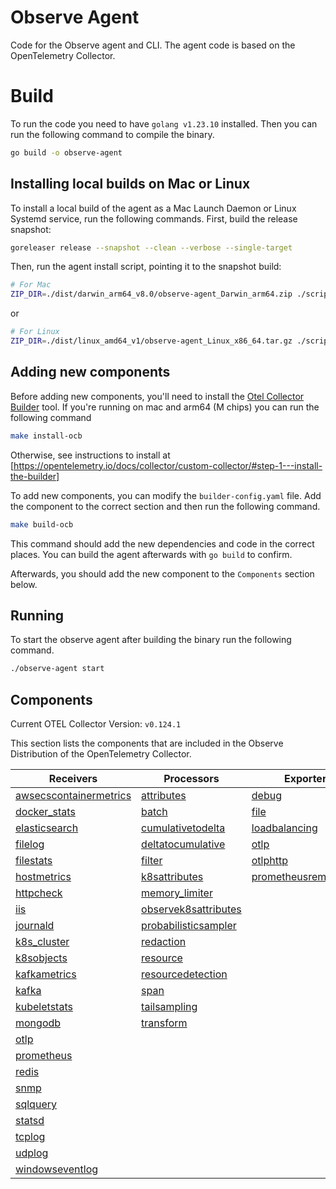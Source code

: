 # Observe Agent

Code for the Observe agent and CLI. The agent code is based on the OpenTelemetry Collector.

# Build

To run the code you need to have `golang v1.23.10` installed. Then you can run the following command to compile the binary.

```sh
go build -o observe-agent
```

## Installing local builds on Mac or Linux

To install a local build of the agent as a Mac Launch Daemon or Linux Systemd service, run the following commands. First, build the release snapshot:

```sh
goreleaser release --snapshot --clean --verbose --single-target
```

Then, run the agent install script, pointing it to the snapshot build:

```sh
# For Mac
ZIP_DIR=./dist/darwin_arm64_v8.0/observe-agent_Darwin_arm64.zip ./scripts/install_mac.sh --token <token> --observe_url <observe_url>
```

or

```sh
# For Linux
ZIP_DIR=./dist/linux_amd64_v1/observe-agent_Linux_x86_64.tar.gz ./scripts/install_linux.sh --token <token> --observe_url <observe_url>
```

## Adding new components

Before adding new components, you'll need to install the [Otel Collector Builder](https://github.com/open-telemetry/opentelemetry-collector/tree/main/cmd/builder) tool. If you're running on mac and arm64 (M chips) you can run the following command

```sh
make install-ocb
```

Otherwise, see instructions to install at [https://opentelemetry.io/docs/collector/custom-collector/#step-1---install-the-builder]

To add new components, you can modify the `builder-config.yaml` file. Add the component to the correct section and then run the following command.

```sh
make build-ocb
```

This command should add the new dependencies and code in the correct places. You can build the agent afterwards with `go build` to confirm.

Afterwards, you should add the new component to the `Components` section below.

## Running

To start the observe agent after building the binary run the following command.

```sh
./observe-agent start
```

## Components

Current OTEL Collector Version: `v0.124.1`

This section lists the components that are included in the Observe Distribution of the OpenTelemetry Collector.

| Receivers                                                | Processors                                            | Exporters                                              | Extensions                              | Connectors                          |
|----------------------------------------------------------|-------------------------------------------------------|--------------------------------------------------------|-----------------------------------------|-------------------------------------|
| [awsecscontainermetrics][awsecscontainermetricsreceiver] | [attributes][attributesprocessor]                     | [debug][debugexporter]                                 | [cgroupruntime][cgroupruntimeextension] | [count][countconnector]             |
| [docker_stats][dockerstatsreceiver]                      | [batch][batchprocessor]                               | [file][fileexporter]                                   | [file_storage][filestorage]             | [forward][forwardconnector]         |
| [elasticsearch][elasticsearchreceiver]                   | [cumulativetodelta][cumulativetodeltaprocessor]       | [loadbalancing][loadbalancingexporter]                 | [health_check][healthcheckextension]    | [spanmetrics][spanmetricsconnector] |
| [filelog][filelogreceiver]                               | [deltatocumulative][deltatocumulativeprocessor]       | [otlp][otlpexporter]                                   | [pprof][pprofextension]                 |                                     |
| [filestats][filestatsreceiver]                           | [filter][filterprocessor]                             | [otlphttp][otlphttpexporter]                           | [zpages][zpagesextension]               |                                     |
| [hostmetrics][hostmetricsreceiver]                       | [k8sattributes][k8sattributesprocessor]               | [prometheusremotewrite][prometheusremotewriteexporter] |                                         |                                     |
| [httpcheck][httpcheckreceiver]                           | [memory_limiter][memorylimiterprocessor]              |                                                        |                                         |                                     |
| [iis][iisreceiver]                                       | [observek8sattributes][observek8sattributesprocessor] |                                                        |                                         |                                     |
| [journald][journaldreceiver]                             | [probabilisticsampler][probabilisticsamplerprocessor] |                                                        |                                         |                                     |
| [k8s_cluster][k8sclusterreceiver]                        | [redaction][redactionprocessor]                       |                                                        |                                         |                                     |
| [k8sobjects][k8sobjectsreceiver]                         | [resource][resourceprocessor]                         |                                                        |                                         |                                     |
| [kafkametrics][kafkametricsreceiver]                     | [resourcedetection][resourcedetectionprocessor]       |                                                        |                                         |                                     |
| [kafka][kafkareceiver]                                   | [span][spanprocessor]                                 |                                                        |                                         |                                     |
| [kubeletstats][kubeletstatsreceiver]                     | [tailsampling][tailsamplingprocessor]                 |                                                        |                                         |                                     |
| [mongodb][mongodbreceiver]                               | [transform][transformprocessor]                       |                                                        |                                         |                                     |
| [otlp][otlpreceiver]                                     |                                                       |                                                        |                                         |                                     |
| [prometheus][prometheusreceiver]                         |                                                       |                                                        |                                         |                                     |
| [redis][redisreceiver]                                   |                                                       |                                                        |                                         |                                     |
| [snmp][snmpreceiver]                                     |                                                       |                                                        |                                         |                                     |
| [sqlquery][sqlqueryreceiver]                            |                                                       |                                                        |                                         |                                     |
| [statsd][statsdreceiver]                                 |                                                       |                                                        |                                         |                                     |
| [tcplog][tcplogreceiver]                                 |                                                       |                                                        |                                         |                                     |
| [udplog][udplogreceiver]                                 |                                                       |                                                        |                                         |                                     |
| [windowseventlog][windowseventlogreceiver]               |                                                       |                                                        |                                         |                                     |

[awsecscontainermetricsreceiver]: https://github.com/open-telemetry/opentelemetry-collector-contrib/tree/v0.124.0/receiver/awsecscontainermetricsreceiver
[dockerstatsreceiver]: https://github.com/open-telemetry/opentelemetry-collector-contrib/tree/v0.124.0/receiver/dockerstatsreceiver
[elasticsearchreceiver]: https://github.com/open-telemetry/opentelemetry-collector-contrib/tree/v0.124.0/receiver/elasticsearchreceiver
[filelogreceiver]: https://github.com/open-telemetry/opentelemetry-collector-contrib/tree/v0.124.1/receiver/filelogreceiver
[filestatsreceiver]: https://github.com/open-telemetry/opentelemetry-collector-contrib/tree/v0.124.0/receiver/filestatsreceiver
[hostmetricsreceiver]: https://github.com/open-telemetry/opentelemetry-collector-contrib/tree/v0.124.0/receiver/hostmetricsreceiver
[httpcheckreceiver]: https://github.com/open-telemetry/opentelemetry-collector-contrib/tree/v0.124.0/receiver/httpcheckreceiver
[iisreceiver]: https://github.com/open-telemetry/opentelemetry-collector-contrib/tree/v0.124.0/receiver/iisreceiver
[journaldreceiver]: https://github.com/open-telemetry/opentelemetry-collector-contrib/tree/v0.124.0/receiver/journaldreceiver
[k8sclusterreceiver]: https://github.com/open-telemetry/opentelemetry-collector-contrib/tree/v0.124.0/receiver/k8sclusterreceiver
[k8sobjectsreceiver]: https://github.com/open-telemetry/opentelemetry-collector-contrib/tree/v0.124.0/receiver/k8sobjectsreceiver
[kafkametricsreceiver]: https://github.com/open-telemetry/opentelemetry-collector-contrib/tree/v0.124.0/receiver/kafkametricsreceiver
[kafkareceiver]: https://github.com/open-telemetry/opentelemetry-collector-contrib/tree/v0.124.0/receiver/kafkareceiver
[kubeletstatsreceiver]: https://github.com/open-telemetry/opentelemetry-collector-contrib/tree/v0.124.0/receiver/kubeletstatsreceiver
[mongodbreceiver]: https://github.com/open-telemetry/opentelemetry-collector-contrib/tree/v0.124.0/receiver/mongodbreceiver
[otlpreceiver]: https://github.com/open-telemetry/opentelemetry-collector/tree/v0.124.0/receiver/otlpreceiver
[prometheusreceiver]: https://github.com/open-telemetry/opentelemetry-collector-contrib/tree/v0.124.0/receiver/prometheusreceiver
[redisreceiver]: https://github.com/open-telemetry/opentelemetry-collector-contrib/tree/v0.124.0/receiver/redisreceiver
[snmpreceiver]: https://github.com/open-telemetry/opentelemetry-collector-contrib/tree/v0.124.0/receiver/snmpreceiver
[sqlqueryreceiver]: https://github.com/open-telemetry/opentelemetry-collector-contrib/tree/v0.124.0/receiver/sqlqueryreceiver
[statsdreceiver]: https://github.com/open-telemetry/opentelemetry-collector-contrib/tree/v0.124.0/receiver/statsdreceiver
[tcplogreceiver]: https://github.com/open-telemetry/opentelemetry-collector-contrib/tree/v0.124.0/receiver/tcplogreceiver
[udplogreceiver]: https://github.com/open-telemetry/opentelemetry-collector-contrib/tree/v0.124.0/receiver/udplogreceiver
[windowseventlogreceiver]: https://github.com/open-telemetry/opentelemetry-collector-contrib/tree/v0.124.0/receiver/windowseventlogreceiver
[attributesprocessor]: https://github.com/open-telemetry/opentelemetry-collector-contrib/tree/v0.124.0/processor/attributesprocessor
[batchprocessor]: https://github.com/open-telemetry/opentelemetry-collector/tree/v0.124.0/processor/batchprocessor
[cumulativetodeltaprocessor]: https://github.com/open-telemetry/opentelemetry-collector-contrib/tree/v0.124.0/processor/cumulativetodeltaprocessor
[deltatocumulativeprocessor]: https://github.com/open-telemetry/opentelemetry-collector-contrib/tree/v0.124.0/processor/deltatocumulativeprocessor
[filterprocessor]: https://github.com/open-telemetry/opentelemetry-collector-contrib/tree/v0.124.0/processor/filterprocessor
[k8sattributesprocessor]: https://github.com/open-telemetry/opentelemetry-collector-contrib/tree/v0.124.0/processor/k8sattributesprocessor
[memorylimiterprocessor]: https://github.com/open-telemetry/opentelemetry-collector/tree/v0.124.0/processor/memorylimiterprocessor
[observek8sattributesprocessor]: ./components/processors/observek8sattributesprocessor
[probabilisticsamplerprocessor]: https://github.com/open-telemetry/opentelemetry-collector-contrib/tree/v0.124.0/processor/probabilisticsamplerprocessor
[redactionprocessor]: https://github.com/open-telemetry/opentelemetry-collector-contrib/tree/v0.124.0/processor/redactionprocessor
[resourceprocessor]: https://github.com/open-telemetry/opentelemetry-collector-contrib/tree/v0.124.0/processor/resourceprocessor
[resourcedetectionprocessor]: https://github.com/open-telemetry/opentelemetry-collector-contrib/tree/v0.124.0/processor/resourcedetectionprocessor
[spanprocessor]: https://github.com/open-telemetry/opentelemetry-collector-contrib/tree/v0.124.0/processor/spanprocessor
[tailsamplingprocessor]: https://github.com/open-telemetry/opentelemetry-collector-contrib/tree/v0.124.0/processor/tailsamplingprocessor
[transformprocessor]: https://github.com/open-telemetry/opentelemetry-collector-contrib/tree/v0.124.0/processor/transformprocessor
[debugexporter]: https://github.com/open-telemetry/opentelemetry-collector/tree/v0.124.0/exporter/debugexporter
[fileexporter]: https://github.com/open-telemetry/opentelemetry-collector-contrib/tree/v0.124.0/exporter/fileexporter
[loadbalancingexporter]: https://github.com/open-telemetry/opentelemetry-collector-contrib/tree/v0.124.0/exporter/loadbalancingexporter
[otlpexporter]: https://github.com/open-telemetry/opentelemetry-collector/tree/v0.124.0/exporter/otlpexporter
[otlphttpexporter]: https://github.com/open-telemetry/opentelemetry-collector/tree/v0.124.0/exporter/otlphttpexporter
[prometheusremotewriteexporter]: https://github.com/open-telemetry/opentelemetry-collector-contrib/tree/v0.124.0/exporter/prometheusremotewriteexporter
[countconnector]: https://github.com/open-telemetry/opentelemetry-collector-contrib/tree/v0.124.0/connector/countconnector
[forwardconnector]: https://github.com/open-telemetry/opentelemetry-collector/tree/v0.124.0/connector/forwardconnector
[spanmetricsconnector]: https://github.com/open-telemetry/opentelemetry-collector-contrib/tree/v0.124.0/connector/spanmetricsconnector
[filestorage]: https://github.com/open-telemetry/opentelemetry-collector-contrib/tree/v0.124.0/extension/storage/filestorage
[cgroupruntimeextension]: https://github.com/open-telemetry/opentelemetry-collector-contrib/tree/v0.124.0/extension/cgroupruntimeextension
[healthcheckextension]: https://github.com/open-telemetry/opentelemetry-collector-contrib/tree/v0.124.0/extension/healthcheckextension
[pprofextension]: https://github.com/open-telemetry/opentelemetry-collector-contrib/tree/v0.124.0/extension/pprofextension
[zpagesextension]: https://github.com/open-telemetry/opentelemetry-collector/tree/v0.124.0/extension/zpagesextension
